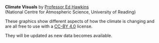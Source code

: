 **Climate Visuals** by [Professor Ed Hawkins](http://www.met.reading.ac.uk/~ed)\
(National Centre for Atmospheric Science, University of Reading)

These graphics show different aspects of how the climate is changing and are all free to use with a [CC-BY 4.0](https://creativecommons.org/licenses/by/4.0/) license. 

They will be updated as new data becomes available.
